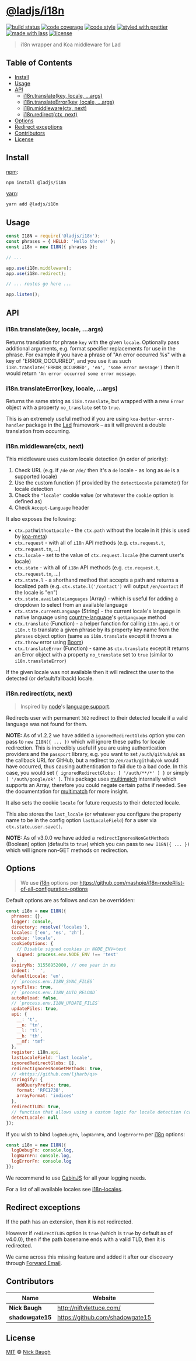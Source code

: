 # [**@ladjs/i18n**](https://github.com/ladjs/i18n)

[![build status](https://img.shields.io/travis/ladjs/i18n.svg)](https://travis-ci.org/ladjs/i18n)
[![code coverage](https://img.shields.io/codecov/c/github/ladjs/i18n.svg)](https://codecov.io/gh/ladjs/i18n)
[![code style](https://img.shields.io/badge/code_style-XO-5ed9c7.svg)](https://github.com/sindresorhus/xo)
[![styled with prettier](https://img.shields.io/badge/styled_with-prettier-ff69b4.svg)](https://github.com/prettier/prettier)
[![made with lass](https://img.shields.io/badge/made_with-lass-95CC28.svg)](https://lass.js.org)
[![license](https://img.shields.io/github/license/ladjs/i18n.svg)]()

> i18n wrapper and Koa middleware for Lad

## Table of Contents

- [Install](#install)
- [Usage](#usage)
- [API](#api)
  - [i18n.translate(key, locale, ...args)](#i18ntranslatekey-locale-args)
  - [i18n.translateError(key, locale, ...args)](#i18ntranslateerrorkey-locale-args)
  - [i18n.middleware(ctx, next)](#i18nmiddlewarectx-next)
  - [i18n.redirect(ctx, next)](#i18nredirectctx-next)
- [Options](#options)
- [Redirect exceptions](#redirect-exceptions)
- [Contributors](#contributors)
- [License](#license)

## Install

[npm][]:

```sh
npm install @ladjs/i18n
```

[yarn][]:

```sh
yarn add @ladjs/i18n
```

## Usage

```js
const I18N = require('@ladjs/i18n');
const phrases = { HELLO: 'Hello there!' };
const i18n = new I18N({ phrases });

// ...

app.use(i18n.middleware);
app.use(i18n.redirect);

// ... routes go here ...

app.listen();
```

## API

### i18n.translate(key, locale, ...args)

Returns translation for phrase `key` with the given `locale`. Optionally pass additional arguments, e.g. format specifier replacements for use in the phrase. For example if you have a phrase of "An error occurred %s" with a key of "ERROR_OCCURRED", and you use it as such `i18n.translate('ERROR_OCCURRED', 'en', 'some error message')` then it would return `'An error occurred some error message`.

### i18n.translateError(key, locale, ...args)

Returns the same string as `i18n.translate`, but wrapped with a new `Error` object with a property `no_translate` set to `true`.

This is an extremely useful method if you are using `koa-better-error-handler` package in the [Lad][] framework – as it will prevent a double translation from occurring.

### i18n.middleware(ctx, next)

This middleware uses custom locale detection (in order of priority):

1. Check URL (e.g. if `/de` or `/de/` then it's a `de` locale - as long as `de` is a supported locale)
2. Use the custom function (if provided by the `detectLocale` parameter) for locale detection
3. Check the `"locale"` cookie value (or whatever the `cookie` option is defined as)
4. Check `Accept-Language` header

It also exposes the following:

- `ctx.pathWithoutLocale` - the `ctx.path` without the locale in it (this is used by [koa-meta][])
- `ctx.request` - with all of `i18n` API methods (e.g. `ctx.request.t`, `ctx.request.tn`, ...)
- `ctx.locale` - set to the value of `ctx.request.locale` (the current user's locale)
- `ctx.state` - with all of `i18n` API methods (e.g. `ctx.request.t`, `ctx.request.tn`, ...)
- `ctx.state.l` - a shorthand method that accepts a path and returns a localized path (e.g. `ctx.state.l('/contact')` will output `/en/contact` if the locale is "en")
- `ctx.state.availableLanguages` (Array) - which is useful for adding a dropdown to select from an available language
- `ctx.state.currentLanguage` (String) - the current locale's language in native language using [country-language][]'s `getLanguage` method
- `ctx.translate` (Function) - a helper function for calling `i18n.api.t` or `i18n.t` to translate a given phrase by its property key name from the `phrases` object option (same as `i18n.translate` except it throws a `ctx.throw` error using [Boom][])
- `ctx.translateError` (Function) - same as `ctx.translate` except it returns an Error object with a property `no_translate` set to `true` (similar to `i18n.translateError`)

If the given locale was not available then it will redirect the user to the detected (or default/fallback) locale.

### i18n.redirect(ctx, next)

> Inspired by [node][]'s [language support][language-support].

Redirects user with permanent `302` redirect to their detected locale if a valid language was not found for them.

**NOTE:** As of v1.2.2 we have added a `ignoredRedirectGlobs` option you can pass to `new I18N({ ... })` which will ignore these paths for locale redirection. This is incredibly useful if you are using authentication providers and the `passport` library, e.g. you want to set `/auth/github/ok` as the callback URL for GitHub, but a redirect to `/en/auth/github/ok` would have occurred, thus causing authentication to fail due to a bad code. In this case, you would set `{ ignoredRedirectGlobs: [ '/auth/**/*' ] }` or simply `[ '/auth/google/ok' ]`. This package uses [multimatch][] internally which supports an Array, therefore you could negate certain paths if needed. See the documentation for [multimatch][] for more insight.

It also sets the cookie `locale` for future requests to their detected locale.

This also stores the `last_locale` (or whatever you configure the property name to be in the config option `lastLocaleField`) for a user via `ctx.state.user.save()`.

**NOTE:** As of v3.0.0 we have added a `redirectIgnoresNonGetMethods` (Boolean) option (defaults to `true`) which you can pass to `new I18N({ ... })` which will ignore non-GET methods on redirection.

## Options

> We use [i18n][] options per <https://github.com/mashpie/i18n-node#list-of-all-configuration-options>

Default options are as follows and can be overridden:

```js
const i18n = new I18N({
  phrases: {},
  logger: console,
  directory: resolve('locales'),
  locales: ['en', 'es', 'zh'],
  cookie: 'locale',
  cookieOptions: {
    // Disable signed cookies in NODE_ENV=test
    signed: process.env.NODE_ENV !== 'test'
  },
  expiryMs: 31556952000, // one year in ms
  indent: '  ',
  defaultLocale: 'en',
  // `process.env.I18N_SYNC_FILES`
  syncFiles: true,
  // `process.env.I18N_AUTO_RELOAD`
  autoReload: false,
  // `process.env.I18N_UPDATE_FILES`
  updateFiles: true,
  api: {
    __: 't',
    __n: 'tn',
    __l: 'tl',
    __h: 'th',
    __mf: 'tmf'
  },
  register: i18n.api,
  lastLocaleField: 'last_locale',
  ignoredRedirectGlobs: [],
  redirectIgnoresNonGetMethods: true,
  // <https://github.com/ljharb/qs>
  stringify: {
    addQueryPrefix: true,
    format: 'RFC1738',
    arrayFormat: 'indices'
  },
  redirectTLDS: true,
  // function that allows using a custom logic for locale detection (can return promise)
  detectLocale: null
});
```

If you wish to bind `logDebugFn`, `logWarnFn`, and `logErrorFn` per [i18n][] options:

```js
const i18n = new I18N({
  logDebugFn: console.log,
  logWarnFn: console.log,
  logErrorFn: console.log
});
```

We recommend to use [CabinJS][cabin] for all your logging needs.

For a list of all available locales see [i18n-locales][].

## Redirect exceptions

If the path has an extension, then it is not redirected.

However if `redirectTLDS` option is `true` (which is `true` by default as of v4.0.0), then if the path basename ends with a valid TLD, then it is redirected.

We came across this missing feature and added it after our discovery through [Forward Email](https://forwardemail.net).

## Contributors

| Name             | Website                           |
| ---------------- | --------------------------------- |
| **Nick Baugh**   | <http://niftylettuce.com/>        |
| **shadowgate15** | <https://github.com/shadowgate15> |

## License

[MIT](LICENSE) © [Nick Baugh](http://niftylettuce.com/)

##

[npm]: https://www.npmjs.com/
[yarn]: https://yarnpkg.com/
[i18n]: https://github.com/mashpie/i18n-node
[i18n-locales]: https://github.com/ladjs/i18n-locales
[koa-meta]: https://github.com/ladjs/koa-meta
[country-language]: https://github.com/ladjs/country-language
[boom]: https://github.com/hapijs/boom
[node]: https://nodejs.org
[language-support]: https://github.com/nodejs/nodejs.org/commit/d6cdd942a8fc0fffcf6879eca124295e95991bbc#diff-78c12f5adc1848d13b1c6f07055d996eR59
[cabin]: https://cabinjs.com
[multimatch]: https://github.com/sindresorhus/multimatch
[lad]: https://github.com/ladjs/lad
